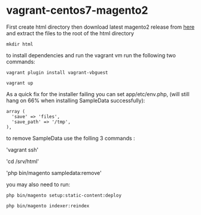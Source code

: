 # vagrant-centos7-magento2

First create html directory then download latest magento2 release from [here](https://github.com/magento/magento2/releases) and extract the files to the root of the html directory

`mkdir html`

to install dependencies and run the vagrant vm run the following two commands:

`vagrant plugin install vagrant-vbguest`

`vagrant up`

As a quick fix for the installer failing you can set app/etc/env.php, (will still hang on 66% when installing SampleData successfully):
```
array (
  'save' => 'files',
  'save_path' => '/tmp',
),
```

to remove SampleData use the folling 3 commands :

'vagrant ssh'

'cd /srv/html'

'php bin/magento sampledata:remove'

you may also need to run:

`php bin/magento setup:static-content:deploy`

`php bin/magento indexer:reindex`
